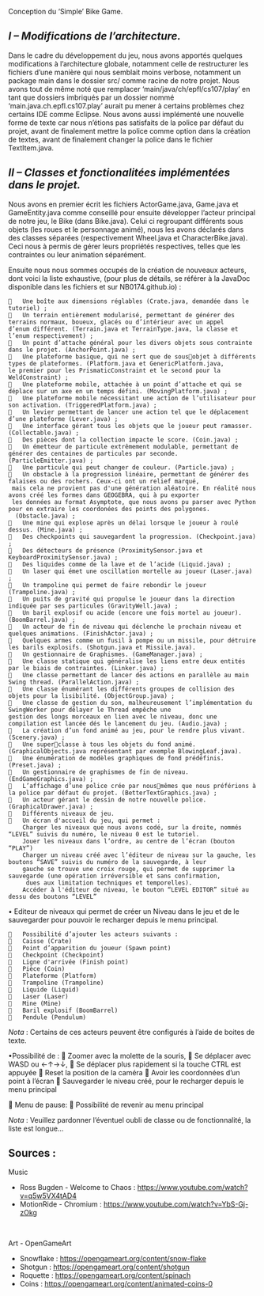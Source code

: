 Conception du ‘Simple’ Bike Game.

**_I – Modifications de l’architecture._**
-
Dans le cadre du développement du jeu, nous avons apportés quelques modifications à l’architecture globale, notamment celle de restructurer les fichiers d’une manière qui nous semblait moins verbose, notamment un package main dans le dossier src/ comme racine de notre projet. Nous avons tout de même noté que remplacer ‘main/java/ch/epfl/cs107/play’ en tant que dossiers imbriqués par un dossier nommé ‘main.java.ch.epfl.cs107.play’ aurait pu mener à certains problèmes chez certains IDE comme Eclipse. Nous avons aussi implémenté une nouvelle forme de texte car nous n’étions pas satisfaits de la police par défaut du projet, avant de finalement mettre la police comme option dans la création de textes, avant de finalement changer la police dans le fichier TextItem.java.

**_II – Classes et fonctionalitées implémentées dans le projet._**
-
Nous avons en premier écrit les fichiers ActorGame.java, Game.java et GameEntity.java comme conseillé pour ensuite développer l’acteur principal de notre jeu, le Bike (dans Bike.java). Celui ci regroupant différents sous objets (les roues et le personnage animé), nous les avons déclarés dans des classes séparées (respectivement Wheel.java et CharacterBike.java). Ceci nous à permis de gérer leurs propriétés respectives, telles que les contraintes ou leur animation séparément.

Ensuite nous nous sommes occupés de la création de nouveaux acteurs, dont voici la liste exhaustive, (pour plus de détails, se référer à la JavaDoc disponible dans les fichiers et sur NB0174.github.io) :

    	Une boîte aux dimensions réglables (Crate.java, demandée dans le tutoriel) ;
    	Un terrain entièrement modularisé, permettant de générer des terrains normaux, boueux, glacés ou d’intérieur avec un appel 
    d’enum différent. (Terrain.java et TerrainType.java, la classe et l’enum respectivement) ;
    	Un point d’attache général pour les divers objets sous contrainte dans le projet. (AnchorPoint.java) ;
    	Une plateforme basique, qui ne sert que de sousobjet à différents types de plateformes. (Platform.java et GenericPlatform.java, 
    le premier pour les PrismaticConstraint et le second pour la WeldConstraint) ;
    	Une plateforme mobile, attachée à un point d’attache et qui se déplace sur un axe en un temps défini. (MovingPlatform.java) ;
    	Une plateforme mobile nécessitant une action de l’utilisateur pour son activation. (TriggeredPlatform.java) ;
    	Un levier permettant de lancer une action tel que le déplacement d’une plateforme (Lever.java) ;
    	Une interface gérant tous les objets que le joueur peut ramasser. (Collectable.java) ; 
    	Des pièces dont la collection impacte le score. (Coin.java) ;
    	Un émetteur de particule extrêmement modulable, permettant de générer des centaines de particules par seconde. (ParticleEmitter.java) ;
    	Une particule qui peut changer de couleur. (Particle.java) ;
    	Un obstacle à la progression linéaire, permettant de générer des falaises ou des rochers. Ceux-ci ont un relief marqué,
     mais cela ne provient pas d'une génération aléatoire. En réalité nous avons créé les formes dans GEOGEBRA, qui à pu exporter 
     les données au format Asymptote, que nous avons pu parser avec Python pour en extraire les coordonées des points des polygones.
      (Obstacle.java) ;
    	Une mine qui explose après un délai lorsque le joueur à roulé dessus. (Mine.java) ;
    	Des checkpoints qui sauvegardent la progression. (Checkpoint.java) ;
    	Des détecteurs de présence (ProximitySensor.java et KeyboardProximitySensor.java) ;
    	Des liquides comme de la lave et de l’acide (Liquid.java) ;
    	Un laser qui émet une oscillation mortelle au joueur (Laser.java) ;
    	Un trampoline qui permet de faire rebondir le joueur (Trampoline.java) ;
    	Un puits de gravité qui propulse le joueur dans la direction indiquée par ses particules (GravityWell.java) ;
    	Un baril explosif ou acide (encore une fois mortel au joueur). (BoomBarrel.java) ;
    	Un acteur de fin de niveau qui déclenche le prochain niveau et quelques animations. (FinishActor.java) ;
    	Quelques armes comme un fusil à pompe ou un missile, pour détruire les barils explosifs. (Shotgun.java et Missile.java).
    	Un gestionnaire de Graphismes. (GameManager.java) ;
    	Une classe statique qui généralise les liens entre deux entités par le biais de contraintes. (Linker.java) ;
    	Une classe permettant de lancer des actions en parallèle au main Swing thread. (ParallelAction.java) ;
    	Une classe énumérant les différents groupes de collision des objets pour la lisibilité. (ObjectGroup.java) ;
    	Une classe de gestion du son, malheureusement l’implémentation du SwingWorker pour délayer le Thread empêche une 
    gestion des longs morceaux en lien avec le niveau, donc une compilation est lancée dés le lancement du jeu. (Audio.java) ;
    	La création d’un fond animé au jeu, pour le rendre plus vivant. (Scenery.java) ;
    	Une superclasse à tous les objets du fond animé. (GraphicalObjects.java représentant par exemple BlowingLeaf.java).
    	Une énumération de modèles graphiques de fond prédéfinis. (Preset.java) ;
    	Un gestionnaire de graphismes de fin de niveau. (EndGameGraphics.java) ;
    	L’affichage d’une police crée par nousmêmes que nous préférions à la police par défaut du projet. (BetterTextGraphics.java) ;
    	Un acteur gérant le dessin de notre nouvelle police. (GraphicalDrawer.java) ;
    	Différents niveaux de jeu.
    	Un écran d'accueil du jeu, qui permet :
        Charger les niveaux que nous avons codé, sur la droite, nommés “LEVEL” suivis du numéro, le niveau 0 est le tutoriel.
        Jouer les niveaux dans l’ordre, au centre de l’écran (bouton “PLAY”)
        Charger un niveau créé avec l’éditeur de niveau sur la gauche, les boutons “SAVE” suivis du numéro de la sauvegarde, à leur 
        gauche se trouve une croix rouge, qui permet de supprimer la sauvegarde (une opération irréversible et sans confirmation,
         dues aux limitation techniques et temporelles).
        Accéder à l'éditeur de niveau, le bouton “LEVEL EDITOR” situé au dessu des boutons “LEVEL”

•	Editeur de niveaux qui permet de créer un Niveau dans le jeu et de le sauvegarder pour pouvoir le recharger depuis le menu principal.

    	Possibilité d’ajouter les acteurs suivants :
    	Caisse (Crate)
    	Point d’apparition du joueur (Spawn point)
    	Checkpoint (Checkpoint)
    	Ligne d'arrivée (Finish point)
    	Pièce (Coin)
    	Plateforme (Platform)
    	Trampoline (Trampoline)
    	Liquide (Liquid)
    	Laser (Laser)
    	Mine (Mine)
    	Baril explosif (BoomBarrel)
    	Pendule (Pendulum)

_Nota_ : Certains de ces acteurs peuvent être configurés à l’aide de boites de texte.

•Possibilité de :
    	Zoomer avec la molette de la souris, 
    	Se déplacer avec WASD ou ←↑→↓, 
    	Se déplacer plus rapidement si la touche CTRL est appuyée
    	Reset la position de la caméra
    	Avoir les coordonnées d’un point à l’écran
    	Sauvegarder le niveau créé, pour le recharger depuis le menu principal

	Menu de pause:
    	Possibilité de revenir au menu principal

_Nota_ : Veuillez pardonner l’éventuel oubli de classe ou de fonctionnalité, la liste est longue…

Sources :
-
Music <br/>
*   Ross Bugden - Welcome to Chaos : https://www.youtube.com/watch?v=q5w5VX4tAD4
*   MotionRide - Chromium : https://www.youtube.com/watch?v=YbS-Gj-zOkg
<br/>

Art - OpenGameArt <br/>
*   Snowflake : https://opengameart.org/content/snow-flake
*   Shotgun : https://opengameart.org/content/shotgun
*   Roquette : https://opengameart.org/content/spinach
*   Coins : https://opengameart.org/content/animated-coins-0